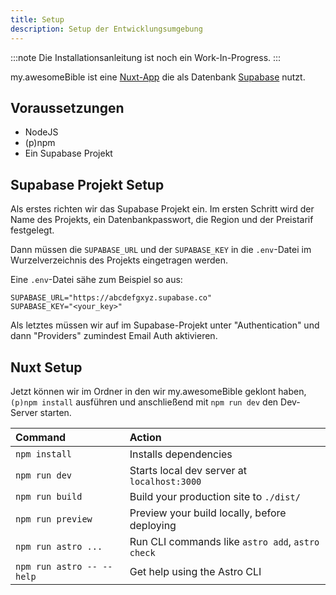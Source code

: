 ```yaml
---
title: Setup
description: Setup der Entwicklungsumgebung
---
```

:::note
 Die Installationsanleitung ist noch ein Work-In-Progress.
:::

my.awesomeBible ist eine [Nuxt-App](https://nuxt.com) die als Datenbank [Supabase](https://supabase.com) nutzt.

## Voraussetzungen
- NodeJS
- (p)npm
- Ein Supabase Projekt

## Supabase Projekt Setup
Als erstes richten wir das Supabase Projekt ein. Im ersten Schritt wird der Name des Projekts, ein Datenbankpasswort, die Region und der Preistarif festgelegt.

Dann müssen die `SUPABASE_URL` und der `SUPABASE_KEY` in die `.env`-Datei im Wurzelverzeichnis des Projekts eingetragen werden.

Eine `.env`-Datei sähe zum Beispiel so aus:

```
SUPABASE_URL="https://abcdefgxyz.supabase.co"
SUPABASE_KEY="<your_key>"
```

Als letztes müssen wir auf im Supabase-Projekt unter "Authentication" und dann "Providers" zumindest Email Auth aktivieren.

## Nuxt Setup
Jetzt können wir im Ordner in den wir my.awesomeBible geklont haben, `(p)npm install` ausführen und anschließend mit `npm run dev` den Dev-Server starten.

| Command                   | Action                                           |
| :------------------------ | :----------------------------------------------- |
| `npm install`             | Installs dependencies                            |
| `npm run dev`             | Starts local dev server at `localhost:3000`      |
| `npm run build`           | Build your production site to `./dist/`          |
| `npm run preview`         | Preview your build locally, before deploying     |
| `npm run astro ...`       | Run CLI commands like `astro add`, `astro check` |
| `npm run astro -- --help` | Get help using the Astro CLI                     |